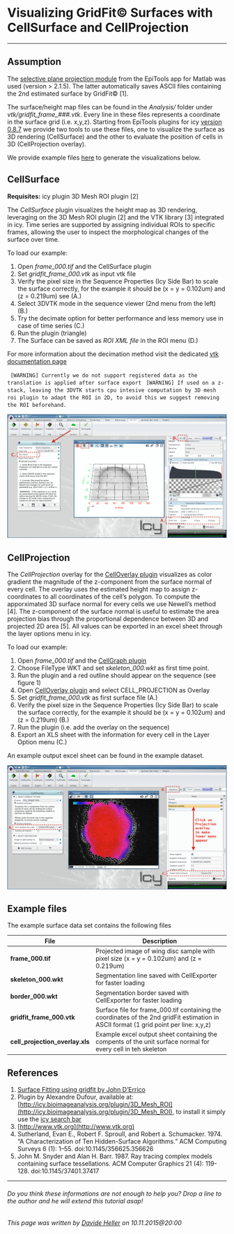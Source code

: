 # Visualizing GridFit© Surfaces with CellSurface and CellProjection
---------------------------------------

## Assumption

The [selective plane projection module](../Analysis_Modules/00_projection) from the EpiTools app for Matlab was used (version > 2.1.5). The latter automatically saves ASCII files containing the 2nd estimated surface by GridFit© [1]. 

The surface/height map files can be found in the *Analysis/* folder under *vtk/gridfit_frame_###.vtk*. Every line in these files represents a coordinate in the surface grid (i.e. x,y,z). Starting from EpiTools plugins for icy [version 0.8.7](../Support/Latest_News) we provide two tools to use these files, one to visualize the surface as 3D rendering (CellSurface) and the other to evaluate the position of cells in 3D (CellProjection overlay).

We provide example files [here](https://github.com/epitools/epitools-samples) to generate the visualizations below.

## CellSurface

**Requisites:** icy plugin 3D Mesh ROI plugin [2]

The *CellSurface* plugin visualizes the height map as 3D rendering, leveraging on the 3D Mesh ROI plugin [2] and the VTK library [3] integrated in icy. Time series are supported by assigning individual ROIs to specific frames, allowing the user to inspect the morphological changes of the surface over time.

To load our example:

 1. Open *frame_000.tif* and the CellSurface plugin
 2. Set *gridfit_frame_000.vtk* as input vtk file
 2. Verify the pixel size in the Sequence Properties (Icy Side Bar) to scale the surface correctly, for the example it should be (x = y = 0.102um) and (z = 0.219um) see (A.) 
 2. Select 3DVTK mode in the sequence viewer (2nd menu from the left) (B.) 
 3. Try the decimate option for better performance and less memory use in case of time series (C.) 
 4. Run the plugin (triangle)
 5. The Surface can be saved as *ROI XML file* in the ROI menu (D.)
 
For more information about the decimation method visit the dedicated [vtk documentation page](http://www.vtk.org/doc/nightly/html/classvtkDecimatePro.html)

` [WARNING] Currently we do not support registered data as the translation is applied after surface export` 
` [WARNING] If used on a z-stack, leaving the 3DVTK starts cpu intesive computation by 3D mesh roi plugin to adapt the ROI in 2D, to avoid this we suggest removing the ROI beforehand.`

![CellGraph output](../Images/icy/CellSurface/surface.png)

## CellProjection

The *CellProjection* overlay for the [CellOverlay plugin](../Icy_Plugins/01_CellOverlay) visualizes as color gradient the magnitude of the z-component from the surface normal of every cell. The overlay uses the estimated height map to assign z-coordinates to all coordinates of the cell’s polygon. To compute the apporximated 3D surface normal for every cells we use Newell’s method [4]. The z-component of the surface normal is useful to estimate the area projection bias through the proportional dependence between 3D and projected 2D area [5]. All values can be exported in an excel sheet through the layer options menu in icy.

To load our example:

1. Open *frame_000.tif* and the [CellGraph plugin](../Icy_Plugins/02_CellGraph)
2. Choose FileType WKT and set *skeleton_000.wkt* as first time point. 
3. Run the plugin and a red outline should appear on the sequence (see figure 1)
4. Open [CellOverlay plugin](../Icy_Plugins/01_CellOverlay) and select CELL_PROJECTION as Overlay
5. Set *gridfit_frame_000.vtk* as first surface file (A.)
6. Verify the pixel size in the Sequence Properties (Icy Side Bar) to scale the surface correctly, for the example it should be (x = y = 0.102um) and (z = 0.219um) (B.)
6. Run the plugin (i.e. add the overlay on the sequence)
7. Export an XLS sheet with the information for every cell in the Layer Option menu (C.)

An example output excel sheet can be found in the example dataset.

![CellGraph output](../Images/icy/CellSurface/projection.png)

## Example files

The example surface data set contains the following files

| File | Description |
|----|----|
| **frame_000.tif** | Projected image of wing disc sample with pixel size (x = y = 0.102um) and (z = 0.219um)  |
| **skeleton_000.wkt** | Segmentation line saved with CellExporter for faster loading |
| **border_000.wkt** | Segmentation border saved with CellExporter for faster loading|
| **gridfit_frame_000.vtk** | Surface file for frame_000.tif containing the coordinates of the 2nd gridFit estimation in ASCII format (1 grid point per line: x,y,z) |
| **cell_projection_overlay.xls** | Example excel output sheet containing the compents of the unit surface normal for every cell in teh skeleton |

## References

1. [Surface Fitting using gridfit by John D’Errico](http://www.mathworks.ch/matlabcentral/fileexchange/8998-surface-fitting-using-gridfit)
2. Plugin by Alexandre Dufour, available at: [http://icy.bioimageanalysis.org/plugin/3D_Mesh_ROI](http://icy.bioimageanalysis.org/plugin/3D_Mesh_ROI), to install it simply use the [icy search bar](../Icy_Plugins/00_Installation)
3. [http://www.vtk.org](http://www.vtk.org)
4. Sutherland, Evan E., Robert F. Sproull, and Robert a. Schumacker. 1974. “A Characterization of Ten Hidden-Surface Algorithms.” ACM Computing Surveys 6 (1): 1–55. doi:10.1145/356625.356626
5. John M. Snyder and Alan H. Barr. 1987. Ray tracing complex models containing surface tessellations. ACM Computer Graphics 21 (4): 119-128. doi:10.1145/37401.37417

---------------------------------------

######  Do you think these informations are not enough to help you? Drop a line to the author and he will extend this tutorial asap!

###### This page was written by [Davide Heller](mailto:davide.heller@imls.uzh.ch) on 10.11.2015@20:00



<script>
  (function(i,s,o,g,r,a,m){i['GoogleAnalyticsObject']=r;i[r]=i[r]||function(){
  (i[r].q=i[r].q||[]).push(arguments)},i[r].l=1*new Date();a=s.createElement(o),
  m=s.getElementsByTagName(o)[0];a.async=1;a.src=g;m.parentNode.insertBefore(a,m)
  })(window,document,'script','//www.google-analytics.com/analytics.js','ga');

  ga('create', 'UA-55332946-1', 'auto');
  ga('send', 'pageview');

</script>
